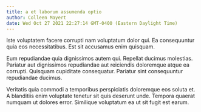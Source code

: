 ```yaml
---
title: a et laborum assumenda optio
author: Colleen Mayert
date: Wed Oct 27 2021 22:27:14 GMT-0400 (Eastern Daylight Time)
---
```

Iste voluptatem facere corrupti nam voluptatum dolor qui. Ea consequuntur quia eos necessitatibus. Est sit accusamus enim quisquam.

 Eum repudiandae quia dignissimos autem qui. Repellat ducimus molestias. Pariatur aut dignissimos repudiandae aut reiciendis doloremque atque ea corrupti. Quisquam cupiditate consequatur. Pariatur sint consequuntur repudiandae ducimus.

 Veritatis quia commodi a temporibus perspiciatis doloremque eos soluta et. A blanditiis enim voluptate tenetur sit quis deserunt unde. Tempora quaerat numquam ut dolores error. Similique voluptatum ea ut sit fugit est earum.